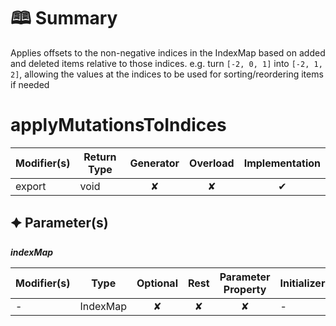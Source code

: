 # &#128366; Summary

Applies offsets to the non-negative indices in the IndexMap
based on added and deleted items relative to those indices.
e.g. turn `[-2, 0, 1]` into `[-2, 1, 2]`, allowing the values at the indices to be
used for sorting/reordering items if needed

# applyMutationsToIndices

| Modifier(s)                            | Return Type                    | Generator                        | Overload                         | Implementation                        |
|----------------------------------------|--------------------------------|:--------------------------------:|:--------------------------------:|:-------------------------------------:|
| export | void | ✘ | ✘  | ✔ |

## &#128966; Parameter(s)

_**indexMap**_

| Modifier(s)                              | Type                        | Optional                           | Rest                          | Parameter Property                          | Initializer                       |
|------------------------------------------|-----------------------------|:----------------------------------:|:-----------------------------:|:-------------------------------------------:|-----------------------------------|
| - | IndexMap | ✘  | ✘ | ✘ | - |
